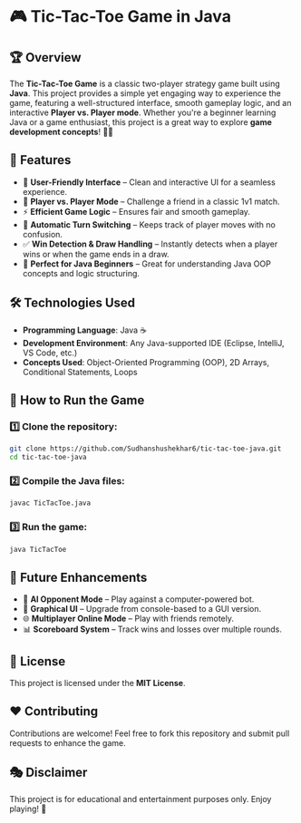 # 🎮 Tic-Tac-Toe Game in Java

## 🏆 Overview
The **Tic-Tac-Toe Game** is a classic two-player strategy game built using **Java**. This project provides a simple yet engaging way to experience the game, featuring a well-structured interface, smooth gameplay logic, and an interactive **Player vs. Player mode**. Whether you're a beginner learning Java or a game enthusiast, this project is a great way to explore **game development concepts**! 🎲✨

## 🚀 Features

- 🎨 **User-Friendly Interface** – Clean and interactive UI for a seamless experience.
- 👥 **Player vs. Player Mode** – Challenge a friend in a classic 1v1 match.
- ⚡ **Efficient Game Logic** – Ensures fair and smooth gameplay.
- 🔄 **Automatic Turn Switching** – Keeps track of player moves with no confusion.
- ✅ **Win Detection & Draw Handling** – Instantly detects when a player wins or when the game ends in a draw.
- 🎯 **Perfect for Java Beginners** – Great for understanding Java OOP concepts and logic structuring.

## 🛠️ Technologies Used

- **Programming Language**: Java ☕
- **Development Environment**: Any Java-supported IDE (Eclipse, IntelliJ, VS Code, etc.)
- **Concepts Used**: Object-Oriented Programming (OOP), 2D Arrays, Conditional Statements, Loops

## 📌 How to Run the Game

### 1️⃣ Clone the repository:
```sh
git clone https://github.com/Sudhanshushekhar6/tic-tac-toe-java.git
cd tic-tac-toe-java
```

### 2️⃣ Compile the Java files:
```sh
javac TicTacToe.java
```

### 3️⃣ Run the game:
```sh
java TicTacToe
```

## 🎯 Future Enhancements

- 🤖 **AI Opponent Mode** – Play against a computer-powered bot.
- 🎨 **Graphical UI** – Upgrade from console-based to a GUI version.
- 🌐 **Multiplayer Online Mode** – Play with friends remotely.
- 📊 **Scoreboard System** – Track wins and losses over multiple rounds.

## 📜 License
This project is licensed under the **MIT License**.

## ❤️ Contributing
Contributions are welcome! Feel free to fork this repository and submit pull requests to enhance the game.

## 🎭 Disclaimer
This project is for educational and entertainment purposes only. Enjoy playing! 🎉
